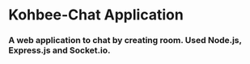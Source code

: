 # Kohbee-Chat Application

### A web application to chat by creating room. Used Node.js, Express.js and Socket.io.
